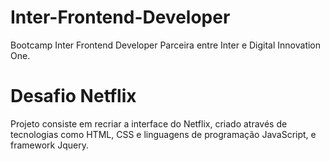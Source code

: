 # Inter-Frontend-Developer
Bootcamp Inter Frontend Developer Parceira entre Inter e Digital Innovation One.

# Desafio Netflix
Projeto consiste em recriar a interface do Netflix, criado através de tecnologias como HTML, CSS e linguagens de programação JavaScript, e framework Jquery.

